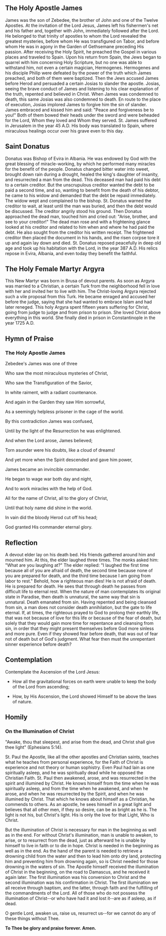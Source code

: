## The Holy Apostle James

James was the son of Zebedee, the brother of John and one of the Twelve Apostles. At the invitation of the Lord Jesus, James left his fishermen's net and his father and, together with John, immediately followed after the Lord. He belonged to that trinity of apostles to whom the Lord revealed the greatest mysteries, before whom He was transfigured on Tabor, and before whom He was in agony in the Garden of Gethsemane preceding His passion. After receiving the Holy Spirit, he preached the Gospel in various places and traveled to Spain. Upon his return from Spain, the Jews began to quarrel with him concerning Holy Scripture, but no one was able to withstand him, not even a certain magician, Hermogenes. Hermogenes and his disciple Philip were defeated by the power of the truth which James preached, and both of them were baptized. Then the Jews accused James before Herod and persuaded a certain Josias to slander the apostle. Josias, seeing the brave conduct of James and listening to his clear explanation of the truth, repented and believed in Christ. When James was condemned to death, this same Josias was also condemned to death. En route to the place of execution, Josias implored James to forgive him the sin of slander. James embraced and kissed him and said: "Peace and forgiveness be to you!" Both of them bowed their heads under the sword and were beheaded for the Lord, Whom they loved and Whom they served. St. James suffered in Jerusalem in the year 45 A.D. His body was translated to Spain, where miraculous healings occur over his grave even to this day.


## Saint Donatus

Donatus was Bishop of Evira in Albania. He was endowed by God with the great blessing of miracle-working, by which he performed many miracles for the benefit of the people. Donatus changed bitter water into sweet, brought down rain during a drought, healed the king's daughter of insanity, and resurrected a man from the dead. This deceased man had paid his debt to a certain creditor. But the unscrupulous creditor wanted the debt to be paid a second time, and so, wanting to benefit from the death of his debtor, he came to his widow and demanded that the debt be repaid immediately. The widow wept and complained to the bishop. St. Donatus warned the creditor to wait, at least until the man was buried, and then the debt would be discussed. The creditor angrily stood his ground. Then Donatus approached the dead man, touched him and cried out: "Arise, brother, and see to your creditor!" The dead man rose and with a frightening glance looked at his creditor and related to him when and where he had paid the debt. He also sought from the creditor his written receipt. The frightened creditor then placed the document in his hands, and the risen corpse tore it up and again lay down and died. St. Donatus reposed peacefully in deep old age and took up his habitation with the Lord, in the year 387 A.D. His relics repose in Evira, Albania, and even today they benefit the faithful.


## The Holy Female Martyr Argyra

This New Martyr was born in Brusa of devout parents. As soon as Argyra was married to a Christian, a certain Turk from the neighborhood fell in love with her and invited her to live with him. The Christ-loving Argyra rejected such a vile proposal from this Turk. He became enraged and accused her before the judge, saying that she had wanted to embrace Islam and had later reneged. This holy Argyra spent fifteen years suffering for Christ, going from judge to judge and from prison to prison. She loved Christ above everything in this world. She finally died in prison in Constantinople in the year 1725 A.D.


## Hymn of Praise

### The Holy Apostle James

Zebedee's James was one of three

Who saw the most miraculous mysteries of Christ,

Who saw the Transfiguration of the Savior,

In white raiment, with a radiant countenance.

And again in the Garden they saw Him sorrowful,

As a seemingly helpless prisoner in the cage of the world.

By this contradiction James was confused,

Until by the light of the Resurrection he was enlightened.

And when the Lord arose, James believed;

Torn asunder were his doubts, like a cloud of dreams!

And yet more when the Spirit descended and gave him power,

James became an invincible commander.

He began to wage war both day and night,

And to work miracles with the help of God.

All for the name of Christ, all to the glory of Christ,

Until that holy name did shine in the world.

In vain did the bloody Herod cut off his head;

God granted His commander eternal glory.


## Reflection

A devout elder lay on his death bed. His friends gathered around him and mourned him. At this, the elder laughed three times. The monks asked him: "What are you laughing at?" The elder replied: "I laughed the first time because all of you are afraid of death, the second time because none of you are prepared for death, and the third time because I am going from labor to rest." Behold, how a righteous man dies! He is not afraid of death. He is prepared for death. He sees that through death he passes from difficult life to eternal rest. When the nature of man contemplates its original state in Paradise, then death is unnatural, the same way that sin is unnatural. Death emanated from sin. Having repented and being cleansed from sin, a man does not consider death annihilation, but the gate to life eternal. If, at times, the righteous prayed to God to prolong their earthly life, that was not because of love for this life or because of the fear of death, but solely that they would gain more time for repentance and cleansing from sin, in order that they might present themselves before God more sinless and more pure. Even if they showed fear before death, that was out of fear not of death but of God's judgment. What fear then must the unrepentant sinner experience before death?


## Contemplation

Contemplate the Ascension of the Lord Jesus:

- How all the gravitational forces on earth were unable to keep the body of the Lord from ascending;

- How, by His Ascension, the Lord showed Himself to be above the laws of nature.


## Homily

### On the Illumination of Christ

"Awake, thou that sleepest, and arise from the dead, and Christ shall give thee light" (Ephesians 5:14).

St. Paul the Apostle, like all the other apostles and Christian saints, teaches what he teaches from personal experience, for the Faith of Christ is experience and not theory or human sophistry. Even Paul had lain as one spiritually asleep, and he was spiritually dead while he opposed the Christian Faith. St. Paul then awakened, arose, and was resurrected in the spirit and illumined by Christ. He knows himself from the time when he was spiritually asleep, and from the time when he awakened, and when he arose, and when he was resurrected by the Spirit, and when he was illumined by Christ. That which he knows about himself as a Christian, he commends to others. As an apostle, he sees himself in a great light and believes that all other men, if they so desire, can be as bright as he is. The light is not his, but Christ's light. His is only the love for that Light, Who is Christ.

But the illumination of Christ is necessary for man in the beginning as well as in the end. For without Christ's illumination, man is unable to awaken, to arise, or to resurrect from the dead, just as afterward he is unable by himself to live in faith or to die in hope. Christ is needed in the beginning as well as in the end. As the hand of the parent is needed to retrieve a drowning child from the water and then to lead him onto dry land, protecting him and preventing him from drowning again, so is Christ needed for those drowning in the waters of sin. The Apostle himself received the illumination of Christ in the beginning, on the road to Damascus, and he received it again later. The first illumination was his conversion to Christ and the second illumination was his confirmation in Christ. The first illumination we all receive through baptism, and the latter, through faith and the fulfilling of the commandments of the Lord. All of those who do not possess the illumination of Christ--or who have had it and lost it--are as if asleep, as if dead.

O gentle Lord, awaken us, raise us, resurrect us--for we cannot do any of these things without Thee.

**To Thee be glory and praise forever. Amen.**
